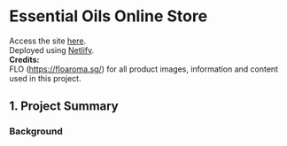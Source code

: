 # **Essential Oils Online Store**

Access the site [here](https://6285c53c8abb231de08e477a--endearing-sfogliatella-c26b89.netlify.app/).
<br/>
Deployed using [Netlify](https://www.netlify.com/).
<br/>
**Credits:**
<br/>
FLO (https://floaroma.sg/) for all product images, information and content used in this project.

## 1. Project Summary
### **Background**